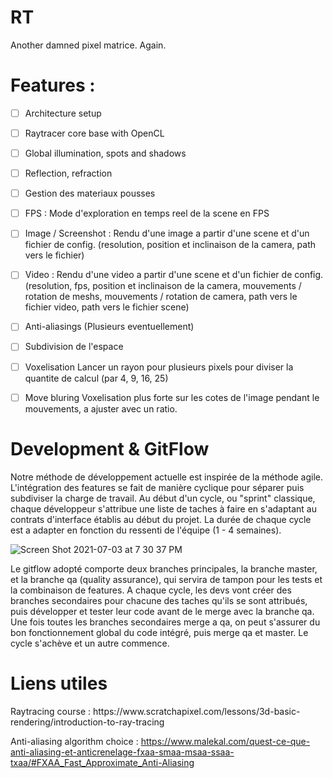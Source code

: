 # RT
Another damned pixel matrice. Again.

<h1>Features :</h1>

- [ ] Architecture setup


- [ ] Raytracer core base with OpenCL


- [ ] Global illumination, spots and shadows


- [ ] Reflection, refraction


- [ ] Gestion des materiaux pousses


- [ ] FPS : Mode d'exploration en temps reel de la scene en FPS


- [ ] Image / Screenshot : Rendu d'une image a partir d'une scene et d'un fichier
de config. (resolution, position et inclinaison de la camera, path vers le fichier)


- [ ] Video : Rendu d'une video a partir d'une scene et d'un fichier de config.
(resolution, fps, position et inclinaison de la camera, mouvements / rotation de meshs,
mouvements / rotation de camera, path vers le fichier video, path vers le fichier scene)


- [ ] Anti-aliasings (Plusieurs eventuellement)


- [ ] Subdivision de l'espace


- [ ] Voxelisation
Lancer un rayon pour plusieurs pixels pour diviser la quantite de calcul (par 4, 9, 16, 25)


- [ ] Move bluring
Voxelisation plus forte sur les cotes de l'image pendant le mouvements, a ajuster
avec un ratio.

<h1> Development & GitFlow </h1>
Notre méthode de développement actuelle est inspirée de la méthode agile.
L'intégration des features se fait de manière cyclique pour séparer puis subdiviser la charge de travail.
Au début d'un cycle, ou "sprint" classique, chaque développeur s'attribue une liste de taches à faire en
s'adaptant au contrats d'interface établis au début du projet. La durée de chaque cycle est a adapter en
fonction du ressenti de l'équipe (1 - 4 semaines).

![Screen Shot 2021-07-03 at 7 30 37 PM](https://user-images.githubusercontent.com/44742651/124362450-278f1d00-dc35-11eb-8ae2-98190400a245.png)

Le gitflow adopté comporte deux branches principales, la branche master, et la branche qa (quality assurance),
qui servira de tampon pour les tests et la combinaison de features. A chaque cycle, les devs vont créer des
branches secondaires pour chacune des taches qu'ils se sont attribués, puis développer et tester leur code
avant de le merge avec la branche qa. Une fois toutes les branches secondaires merge a qa, on peut s'assurer du
bon fonctionnement global du code intégré, puis merge qa et master. Le cycle s'achève et un autre commence.


<h1> Liens utiles </h1>
Raytracing course :
https://www.scratchapixel.com/lessons/3d-basic-rendering/introduction-to-ray-tracing

Anti-aliasing algorithm choice :
https://www.malekal.com/quest-ce-que-anti-aliasing-et-anticrenelage-fxaa-smaa-msaa-ssaa-txaa/#FXAA_Fast_Approximate_Anti-Aliasing

